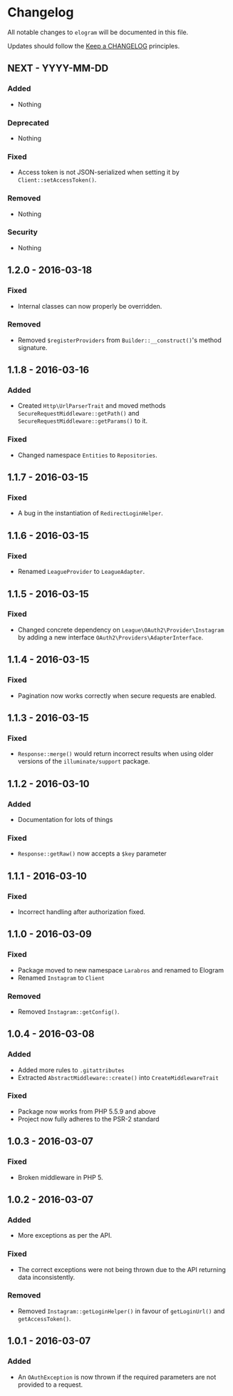 # Changelog

All notable changes to `elogram` will be documented in this file.

Updates should follow the [Keep a CHANGELOG](http://keepachangelog.com/) principles.

## NEXT - YYYY-MM-DD

### Added
- Nothing

### Deprecated
- Nothing

### Fixed
- Access token is not JSON-serialized when setting it by `Client::setAccessToken()`.

### Removed
- Nothing

### Security
- Nothing

## 1.2.0 - 2016-03-18

### Fixed
- Internal classes can now properly be overridden.

### Removed
- Removed `$registerProviders` from `Builder::__construct()`'s method signature.

## 1.1.8 - 2016-03-16

### Added
- Created `Http\UrlParserTrait` and moved methods `SecureRequestMiddleware::getPath()` and `SecureRequestMiddleware::getParams()` to it.

### Fixed
- Changed namespace `Entities` to `Repositories`.

## 1.1.7 - 2016-03-15

### Fixed
- A bug in the instantiation of `RedirectLoginHelper`.

## 1.1.6 - 2016-03-15

### Fixed
- Renamed `LeagueProvider` to `LeagueAdapter`.

## 1.1.5 - 2016-03-15

### Fixed
- Changed concrete dependency on `League\OAuth2\Provider\Instagram` by adding a new interface `OAuth2\Providers\AdapterInterface`.

## 1.1.4 - 2016-03-15

### Fixed
- Pagination now works correctly when secure requests are enabled.

## 1.1.3 - 2016-03-15

### Fixed
- `Response::merge()` would return incorrect results when using older versions of the `illuminate/support` package.

## 1.1.2 - 2016-03-10

### Added
- Documentation for lots of things

### Fixed
- `Response::getRaw()` now accepts a `$key` parameter

## 1.1.1 - 2016-03-10

### Fixed
- Incorrect handling after authorization fixed.

## 1.1.0 - 2016-03-09

### Fixed
- Package moved to new namespace `Larabros` and renamed to Elogram
- Renamed `Instagram` to `Client`

### Removed
- Removed `Instagram::getConfig()`.

## 1.0.4 - 2016-03-08

### Added
- Added more rules to `.gitattributes`
- Extracted `AbstractMiddleware::create()` into `CreateMiddlewareTrait`

### Fixed
- Package now works from PHP 5.5.9 and above
- Project now fully adheres to the PSR-2 standard

## 1.0.3 - 2016-03-07

### Fixed
- Broken middleware in PHP 5.

## 1.0.2 - 2016-03-07

### Added
- More exceptions as per the API.

### Fixed
- The correct exceptions were not being thrown due to the API returning data inconsistently.

### Removed
- Removed `Instagram::getLoginHelper()` in favour of `getLoginUrl()` and `getAccessToken()`.

## 1.0.1 - 2016-03-07

### Added
- An `OAuthException` is now thrown if the required parameters are not provided to a request.
